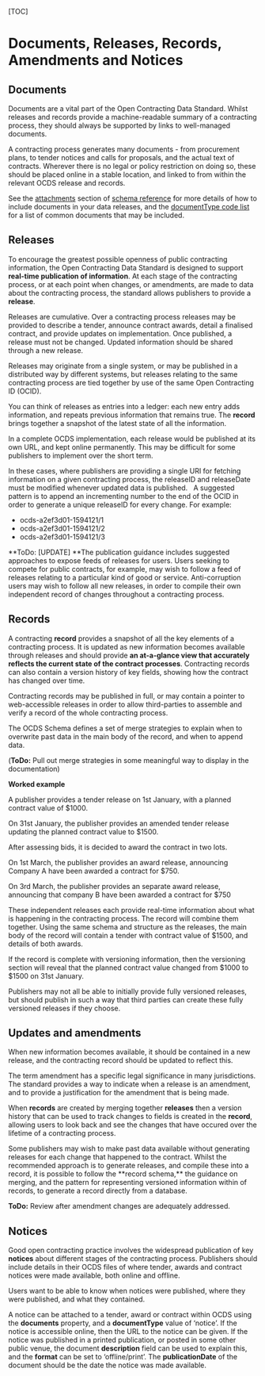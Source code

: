 [TOC]

# Documents, Releases, Records, Amendments and Notices

## Documents

<span class="lead">Documents are a vital part of the Open Contracting Data Standard. Whilst releases and records provide a machine-readable summary of a contracting process, they should always be supported by links to well-managed documents.</span>

A contracting process generates many documents - from procurement plans, to tender notices and calls for proposals, and the actual text of contracts. Wherever there is no legal or policy restriction on doing so, these should be placed online in a stable location, and linked to from within the relevant OCDS release and records. 

See the [attachments](../../schema/reference#attachment) section of [schema reference](../../schema/reference) for more details of how to include documents in your data releases, and the [documentType code list](../../schema/codelists#document-type) for a list of common documents that may be included.

## Releases

To encourage the greatest possible openness of public contracting information, the Open Contracting Data Standard is designed to support **real-time publication of information**. At each stage of the contracting process, or at each point when changes, or amendments, are made to data about the contracting process, the standard allows publishers to provide a **release**.

Releases are cumulative. Over a contracting process releases may be provided to describe a tender, announce contract awards, detail a finalised contract, and provide updates on implementation. Once published, a release must not be changed. Updated information should be shared through a new release.

Releases may originate from a single system, or may be published in a distributed way by different systems, but releases relating to the same contracting process are tied together by use of the same Open Contracting ID (OCID).

You can think of releases as entries into a ledger: each new entry adds information, and repeats previous information that remains true. The **record** brings together a snapshot of the latest state of all the information.

<div class="well">
<p>In a complete OCDS implementation, each release would be published at its own URL, and kept online permanently. This may be difficult for some publishers to implement over the short term.
</p>
<p>
In these cases, where publishers are providing a single URI for fetching information on a given contracting process, the releaseID and releaseDate must be modified whenever updated data is published.   A suggested pattern is to append an incrementing number to the end of the OCID in order to generate a unique releaseID for every change. For example:
</p>
<ul>
    <li>ocds-a2ef3d01-1594121/1</li>
    <li>ocds-a2ef3d01-1594121/2</li>
    <li>ocds-a2ef3d01-1594121/3</li>
</ul>
</div>

**ToDo: [UPDATE] **The publication guidance includes suggested approaches to expose feeds of releases for users. Users seeking to compete for public contracts, for example, may wish to follow a feed of releases relating to a particular kind of good or service. Anti-corruption users may wish to follow all new releases, in order to compile their own independent record of changes throughout a contracting process.

## Records

A contracting **record** provides a snapshot of all the key elements of a contracting process. It is updated as new information becomes available through releases and should provide **an at-a-glance view that accurately reflects the current state of the contract processes**. Contracting records can also contain a version history of key fields, showing how the contract has changed over time. 

Contracting records may be published in full, or may contain a pointer to web-accessible releases in order to allow third-parties to assemble and verify a record of the whole contracting process.

The OCDS Schema defines a set of merge strategies to explain when to overwrite past data in the main body of the record, and when to append data.

(**ToDo:** Pull out merge strategies in some meaningful way to display in the documentation)

<div class="well">
<p>
<strong>Worked example</strong>
</p>
<p>
A publisher provides a tender release on 1st January, with a planned contract value of $1000.
</p>
<p>
On 31st January, the publisher provides an amended tender release updating the planned contract value to $1500.
</p>
<p>
After assessing bids, it is decided to award the contract in two lots.
</p>
<p>
On 1st March, the publisher provides an award release, announcing Company A have been awarded a contract for $750.
</p>
<p>
On 3rd March, the publisher provides an separate award release, announcing that company B have been awarded a contract for $750
</p>
<p>
These independent releases each provide real-time information about what is happening in the contracting process. The record will combine them together. Using the same schema and structure as the releases, the main body of the record will contain a tender with contract value of $1500, and details of both awards.
</p>
<p>
If the record is complete with versioning information, then the versioning section will reveal that the planned contract value changed from $1000 to $1500 on 31st January.
</p>
</div>

Publishers may not all be able to initially provide fully versioned releases, but should publish in such a way that third parties can create these fully versioned releases if they choose.

## Updates and amendments

When new information becomes available, it should be contained in a new release, and the contracting record should be updated to reflect this. 

The term amendment has a specific legal significance in many jurisdictions. The standard provides a way to indicate when a release is an amendment, and to provide a justification for the amendment that is being made.

When **records** are created by merging together **releases** then a version history that can be used to track changes to fields is created in the **record**, allowing users to look back and see the changes that have occured over the lifetime of a contracting process. 

<div class="well">
Some publishers may wish to make past data available without generating releases for each change that happened to the contract. Whilst the recommended approach is to generate releases, and compile these into a record, it is possible to follow the **record schema,** the guidance on merging, and the pattern for representing versioned information within of records, to generate a record directly from a database. 
</div>

**ToDo:** Review after amendment changes are adequately addressed.

## Notices

Good open contracting practice involves the widespread publication of key **notices** about different stages of the contracting process. Publishers should include details in their OCDS files of where tender, awards and contract notices were made available, both online and offline.

Users want to be able to know when notices were published, where they were published, and what they contained. 

A notice can be attached to a tender, award or contract within OCDS using the **documents** property, and a **documentType** value of ‘notice’. If the notice is accessible online, then the URL to the notice can be given. If the notice was published in a printed publication, or posted in some other public venue, the document **description** field can be used to explain this, and the **format** can be set to ‘offline/print’. The **publicationDate** of the document should be the date the notice was made available.